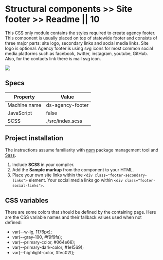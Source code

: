 # Structural components >> Site footer >> Readme || 10

This CSS only module contains the styles required to create agency footer. This component is usually placed on top of statewide footer and consists of three major parts: site logo, secondary links and social media links. Site logo is optional. Agency footer is using svg icons for most common social media platforms such as facebook, twitter, instagram, youtube, GitHub. Also, for the contacts link there is mail svg icon.


<img src="https://files.covid19.ca.gov/img/site-footer.jpg" />

## Specs

| Property | Value |
| --- | --- |
| Machine name | ds-agency-footer |
| JavaScript | false |
| SCSS | ./src/index.scss |

## Project installation

The instructions assume familiarity with [npm](https://npmjs.com) package management tool and [Sass](https://sass-lang.com/).

1. Include **SCSS** in your compiler.
2. Add the **Sample markup** from the component to your HTML.
3. Place your own site links within the `<div class="footer-secondary-links">` element. Your social media links go within `<div class="footer-social-links">`.


## CSS variables

There are some colors that should be defined by the containing page. Here are the CSS variable names and their fallback values used when not defined:

- var(--w-lg, 1176px);
- var(--gray-100, #f9f9fa);
- var(--primary-color, #064e66);
- var(--primary-dark-color, #1e1569);
- var(--highlight-color, #fec02f);

